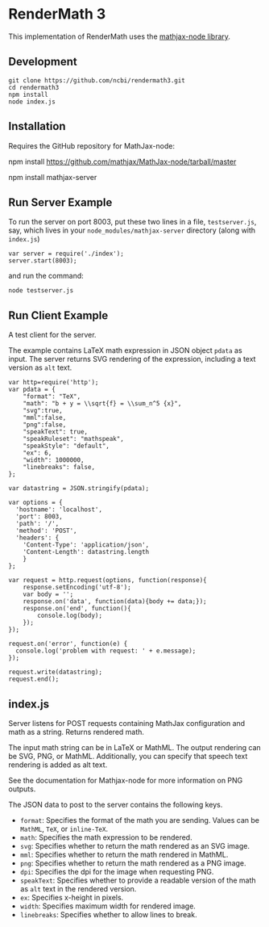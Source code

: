 # RenderMath 3

This implementation of RenderMath uses the [mathjax-node
library](https://github.com/mathjax/mathjax-node).




## Development

```
git clone https://github.com/ncbi/rendermath3.git
cd rendermath3
npm install
node index.js
```




## Installation

Requires the GitHub repository for MathJax-node:

npm install https://github.com/mathjax/MathJax-node/tarball/master

npm install mathjax-server


## Run Server Example

To run the server on port 8003, put these two lines in a file, `testserver.js`, say, which lives in your `node_modules/mathjax-server` directory (along with `index.js`)

    var server = require('./index');
    server.start(8003);

and run the command:

    node testserver.js

## Run Client Example

A test client for the server.

The example contains LaTeX math expression in JSON object `pdata` as input. The server returns SVG rendering of the expression, including a text version as `alt` text.

    var http=require('http');
    var pdata = {
        "format": "TeX",
        "math": "b + y = \\sqrt{f} = \\sum_n^5 {x}",
        "svg":true,
        "mml":false,
        "png":false,
        "speakText": true,
        "speakRuleset": "mathspeak",
        "speakStyle": "default",
        "ex": 6,
        "width": 1000000,
        "linebreaks": false,
    };

    var datastring = JSON.stringify(pdata);

    var options = {
      'hostname': 'localhost',
      'port': 8003,
      'path': '/',
      'method': 'POST',
      'headers': {
        'Content-Type': 'application/json',
        'Content-Length': datastring.length
        }
    };

    var request = http.request(options, function(response){
        response.setEncoding('utf-8');
        var body = '';
        response.on('data', function(data){body += data;});
        response.on('end', function(){
            console.log(body);
        });
    });

    request.on('error', function(e) {
      console.log('problem with request: ' + e.message);
    });

    request.write(datastring);
    request.end();



## index.js

Server listens for POST requests containing MathJax configuration and math as a string. Returns rendered math.

The input math string can be in LaTeX or MathML. The output rendering can be SVG, PNG, or MathML. Additionally, you can specify that speech text rendering is added as alt text.

See the documentation for Mathjax-node for more information on PNG outputs.

The JSON data to post to the server contains the following keys.

- `format`: Specifies the format of the math you are sending. Values can be `MathML`, `TeX`, or `inline-TeX`.
- `math`: Specifies the math expression to be rendered.
- `svg`: Specifies whether to return the math rendered as an SVG image.
- `mml`: Specifies whether to return the math rendered in MathML.
- `png`: Specifies whether to return the math rendered as a PNG image.
- `dpi`: Specifies the dpi for the image when requesting PNG.
- `speakText`: Specifies whether to provide a readable version of the math as `alt` text in the rendered version.
- `ex`: Specifies x-height in pixels.
- `width`: Specifies maximum width for rendered image.
- `linebreaks`: Specifies whether to allow lines to break.
